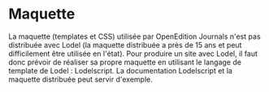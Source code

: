 Maquette
========

La maquette (templates et CSS) utilisée par OpenEdition Journals n'est pas distribuée avec Lodel (la maquette distribuée a près de 15 ans et peut difficilement être utilisée en l'état). Pour produire un site avec Lodel, il faut donc prévoir de réaliser sa propre maquette en utilisant le langage de template de Lodel : Lodelscript. La documentation Lodelscript et la maquette distribuée peut servir d'exemple.
